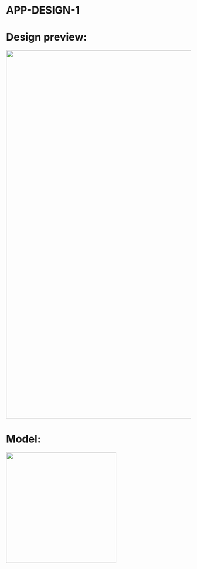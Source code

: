 # APP-DESIGN-1

 
 # Design preview:
 <img src="https://sun9-15.userapi.com/impg/e84t9X2oiCICpwtThw1uzdq_PsFDOeWRvNnTyw/wkL9NIU7WXY.jpg?size=1248x735&quality=96&sign=383fdb6d53de7b260b05347a8ce20486&type=album" width="1000">

# Model:
 <img src="https://sun9-25.userapi.com/impg/aS7sJe7NDQq-p8NoD-_ksNEUbb0UrNDACwcLOg/br2Itkyx8Qo.jpg?size=297x343&quality=96&sign=fbdc5da9f958f114cd029fc82625fd1d&type=album" width="300">
